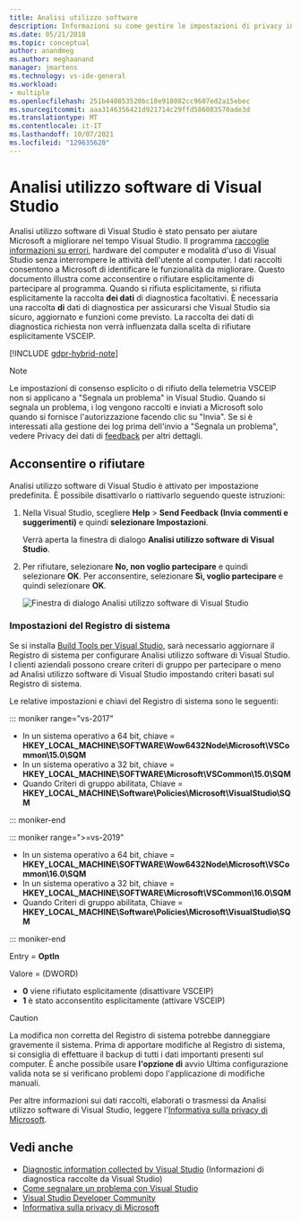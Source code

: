 ```yaml
---
title: Analisi utilizzo software
description: Informazioni su come gestire le impostazioni di privacy in Visual Studio.
ms.date: 05/21/2018
ms.topic: conceptual
author: anandmeg
ms.author: meghaanand
manager: jmartens
ms.technology: vs-ide-general
ms.workload:
- multiple
ms.openlocfilehash: 251b440853520bc18e918082cc9607ed2a15ebec
ms.sourcegitcommit: aaa3146356421d921714c29ffd586083570ade3d
ms.translationtype: MT
ms.contentlocale: it-IT
ms.lasthandoff: 10/07/2021
ms.locfileid: "129635620"
---
```

# <a name="visual-studio-customer-experience-improvement-program"></a>Analisi utilizzo software di Visual Studio

Analisi utilizzo software di Visual Studio è stato pensato per aiutare Microsoft a migliorare nel tempo Visual Studio. Il programma [raccoglie informazioni su errori](../ide/diagnostic-data-collection.md), hardware del computer e modalità d'uso di Visual Studio senza interrompere le attività dell'utente al computer. I dati raccolti consentono a Microsoft di identificare le funzionalità da migliorare. Questo documento illustra come acconsentire o rifiutare esplicitamente di partecipare al programma. Quando si rifiuta esplicitamente, si rifiuta esplicitamente la raccolta **dei dati** di diagnostica facoltativi. È necessaria una raccolta **di** dati di diagnostica per assicurarsi che Visual Studio sia sicuro, aggiornato e funzioni come previsto. La raccolta dei dati di diagnostica richiesta non verrà influenzata dalla scelta di rifiutare esplicitamente VSCEIP.

[!INCLUDE [gdpr-hybrid-note](../misc/includes/gdpr-hybrid-note.md)]
> [!NOTE]
> Le impostazioni di consenso esplicito o di rifiuto della telemetria VSCEIP non si applicano a "Segnala un problema" in Visual Studio. Quando si segnala un problema, i log vengono raccolti e inviati a Microsoft solo quando si fornisce l'autorizzazione facendo clic su "Invia". Se si è interessati alla gestione dei log prima dell'invio a "Segnala un problema", vedere Privacy dei dati di [feedback](./developer-community-privacy.md) per altri dettagli.

## <a name="opt-in-or-out"></a>Acconsentire o rifiutare

Analisi utilizzo software di Visual Studio è attivato per impostazione predefinita. È possibile disattivarlo o riattivarlo seguendo queste istruzioni:

1. Nella Visual Studio, scegliere **Help**  >  **Send Feedback (Invia commenti e suggerimenti)** e quindi **selezionare Impostazioni**.

   Verrà aperta la finestra di dialogo **Analisi utilizzo software di Visual Studio**.

1. Per rifiutare, selezionare **No, non voglio partecipare** e quindi selezionare **OK**. Per acconsentire, selezionare **Sì, voglio partecipare** e quindi selezionare **OK**.

   ![Finestra di dialogo Analisi utilizzo software di Visual Studio](media/experience-improvement-program.png)

### <a name="registry-settings"></a>Impostazioni del Registro di sistema

Se si installa [Build Tools per Visual Studio](https://visualstudio.microsoft.com/downloads/#build-tools-for-visual-studio-2017), sarà necessario aggiornare il Registro di sistema per configurare Analisi utilizzo software di Visual Studio. I clienti aziendali possono creare criteri di gruppo per partecipare o meno ad Analisi utilizzo software di Visual Studio impostando criteri basati sul Registro di sistema.

Le relative impostazioni e chiavi del Registro di sistema sono le seguenti:

::: moniker range="vs-2017"

- In un sistema operativo a 64 bit, chiave = **HKEY_LOCAL_MACHINE\SOFTWARE\Wow6432Node\Microsoft\VSCommon\15.0\SQM**
- In un sistema operativo a 32 bit, chiave = **HKEY_LOCAL_MACHINE\SOFTWARE\Microsoft\VSCommon\15.0\SQM**
- Quando Criteri di gruppo abilitata, Chiave = **HKEY_LOCAL_MACHINE\Software\Policies\Microsoft\VisualStudio\SQM**

::: moniker-end

::: moniker range=">=vs-2019"

- In un sistema operativo a 64 bit, chiave = **HKEY_LOCAL_MACHINE\SOFTWARE\Wow6432Node\Microsoft\VSCommon\16.0\SQM**
- In un sistema operativo a 32 bit, chiave = **HKEY_LOCAL_MACHINE\SOFTWARE\Microsoft\VSCommon\16.0\SQM**
- Quando Criteri di gruppo abilitata, Chiave = **HKEY_LOCAL_MACHINE\Software\Policies\Microsoft\VisualStudio\SQM**

::: moniker-end

Entry = **OptIn**

Valore = (DWORD)

- **0** viene rifiutato esplicitamente (disattivare VSCEIP)
- **1** è stato acconsentito esplicitamente (attivare VSCEIP)

> [!CAUTION]
> La modifica non corretta del Registro di sistema potrebbe danneggiare gravemente il sistema. Prima di apportare modifiche al Registro di sistema, si consiglia di effettuare il backup di tutti i dati importanti presenti sul computer. È anche possibile usare **l'opzione di** avvio Ultima configurazione valida nota se si verificano problemi dopo l'applicazione di modifiche manuali.

Per altre informazioni sui dati raccolti, elaborati o trasmessi da Analisi utilizzo software di Visual Studio, leggere l'[Informativa sulla privacy di Microsoft](https://privacy.microsoft.com/privacystatement).

## <a name="see-also"></a>Vedi anche

* [Diagnostic information collected by Visual Studio](diagnostic-data-collection.md) (Informazioni di diagnostica raccolte da Visual Studio)
* [Come segnalare un problema con Visual Studio](../ide/how-to-report-a-problem-with-visual-studio.md)
* [Visual Studio Developer Community](https://developercommunity.visualstudio.com/home)
* [Informativa sulla privacy di Microsoft](https://privacy.microsoft.com/privacystatement)
